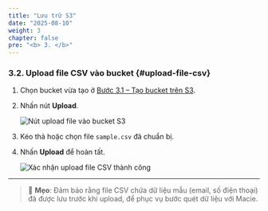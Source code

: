 ```yaml
---
title: "Lưu trữ S3"
date: "2025-08-10"
weight: 3
chapter: false
pre: "<b> 3. </b>"
---
```


### 3.2. Upload file CSV vào bucket {#upload-file-csv}

1. Chọn bucket vừa tạo ở [Bước 3.1 – Tạo bucket trên S3](#tao-bucket-s3).  
2. Nhấn nút **Upload**.  

   ![Nút upload file vào bucket S3](/WS-1/images/1.s3/upload-button.png)

3. Kéo thả hoặc chọn file `sample.csv` đã chuẩn bị.  
4. Nhấn **Upload** để hoàn tất.  

   ![Xác nhận upload file CSV thành công](/images/1.s3/upload-success.png)

---

> 📌 **Mẹo**: Đảm bảo rằng file CSV chứa dữ liệu mẫu (email, số điện thoại) đã được lưu trước khi upload, để phục vụ bước quét dữ liệu với Macie.






